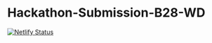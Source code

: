 # Hackathon-Submission-B28-WD

[![Netlify Status](https://api.netlify.com/api/v1/badges/3d8522cc-98de-4d3e-b847-ec82857d2b3f/deploy-status)](https://app.netlify.com/sites/epic-shirley-e4f6d2/deploys)
